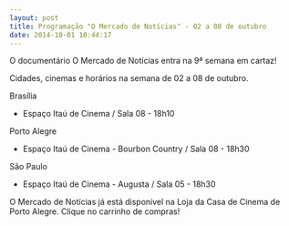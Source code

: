 ```yaml
---
layout: post
title: Programação "O Mercado de Notícias" - 02 a 08 de outubro
date: 2014-10-01 10:44:17
---
```

O documentário O Mercado de Notícias entra na 9ª semana em cartaz!

Cidades, cinemas e horários na semana de 02 a 08 de outubro.

Brasília

* Espaço Itaú de Cinema / Sala 08 - 18h10

Porto Alegre

* Espaço Itaú de Cinema - Bourbon Country / Sala 08 - 18h30

São Paulo

* Espaço Itaú de Cinema - Augusta / Sala 05 - 18h30

O Mercado de Notícias já está disponível na Loja da Casa de Cinema de Porto Alegre. Clique no carrinho de compras!
